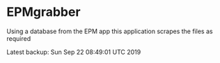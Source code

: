 # EPMgrabber
Using a database from the EPM app this application scrapes the files as required


Latest backup: Sun Sep 22 08:49:01 UTC 2019
